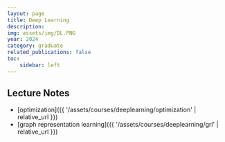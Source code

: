 ```yaml
---
layout: page
title: Deep Learning
description: 
img: assets/img/DL.PNG
year: 2024
category: graduate
related_publications: false
toc:
    sidebar: left
---
```


## Lecture Notes
- [optimization]({{ '/assets/courses/deeplearning/optimization' | relative_url }})
- [graph representation learning]({{ '/assets/courses/deeplearning/grl' | relative_url }})